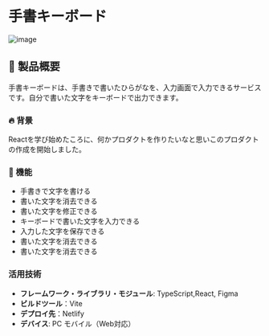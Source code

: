 # 手書キーボード

![image](https://github.com/user-attachments/assets/12369be2-4b61-4ca2-bb2e-e1d65725c02b)

## 💪 製品概要
手書キーボードは、手書きで書いたひらがなを、入力画面で入力できるサービスです。自分で書いた文字をキーボードで出力できます。

### 🔥 背景
Reactを学び始めたころに、何かプロダクトを作りたいなと思いこのプロダクトの作成を開始しました。

### 🥳 機能
- 手書きで文字を書ける
- 書いた文字を消去できる
- 書いた文字を修正できる
- キーボードで書いた文字を入力できる
- 入力した文字を保存できる
- 書いた文字を消去できる
- 書いた文字を消去できる

### 活用技術
- **フレームワーク・ライブラリ・モジュール**: TypeScript,React, Figma
- **ビルドツール**：Vite
- **デプロイ先**：Netlify
- **デバイス**: PC モバイル（Web対応）
